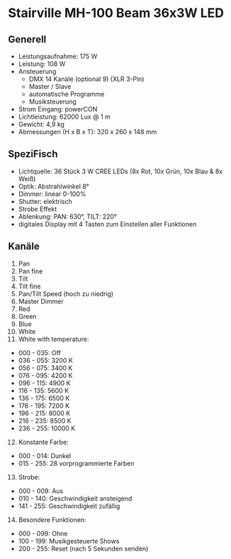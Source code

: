 # Stairville MH-100 Beam 36x3W LED

## Generell

- Leistungsaufnahme: 175 W
- Leistung: 108 W
- Ansteuerung
   - DMX 14 Kanäle (optional 9) (XLR 3-Pin)
   - Master / Slave
   - automatische Programme
   - Musiksteuerung
- Strom Eingang: powerCON
- Lichtleistung: 62000 Lux @ 1 m
- Gewicht: 4,9 kg
- Abmessungen (H x B x T): 320 x 260 x 148 mm

## SpeziFisch

- Lichtquelle: 36 Stück 3 W CREE LEDs (8x Rot, 10x Grün, 10x Blau & 8x Weiß)
- Optik: Abstrahlwinkel 8°
- Dimmer: linear 0-100%
- Shutter: elektrisch
- Strobe Effekt
- Ablenkung: PAN: 630°, TILT: 220°
- digitales Display mit 4 Tasten zum Einstellen aller Funktionen

## Kanäle

1. Pan
2. Pan fine
3. Tilt
4. Tilt fine
5. Pan/Tilt Speed (hoch zu niedrig)
6. Master Dimmer
7. Red
8. Green
9. Blue
10. White
11. White with temperature:
   - 000 - 035: Off
   - 036 - 055: 3200 K
   - 056 - 075: 3400 K
   - 076 - 095: 4200 K
   - 096 - 115: 4900 K
   - 116 - 135: 5600 K
   - 136 - 175: 6500 K
   - 176 - 195: 7200 K
   - 196 - 215: 8000 K
   - 216 - 235: 8500 K
   - 236 - 255: 10000 K
12. Konstante Farbe:
   - 000 - 014: Dunkel
   - 015 - 255: 28 vorprogrammierte Farben
13. Strobe:
   - 000 - 009: Aus
   - 010 - 140: Geschwindigkeit ansteigend
   - 141 - 255: Geschwindigkeit zufällig
14. Besondere Funktionen:
   - 000 - 099: Ohne
   - 100 - 199: Musikgesteuerte Shows
   - 200 - 255: Reset (nach 5 Sekunden senden)
